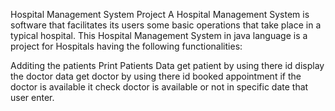 Hospital Management System Project
 A Hospital Management System is software that facilitates its users some basic operations that take place in a typical hospital. 
 This Hospital Management System in java language is a project for Hospitals having the following functionalities:

Additing the patients
Print Patients Data
get patient by using there id
display the doctor data
get doctor by using there id
booked appointment if the doctor is available
it check doctor is available or not in specific date that user enter.
